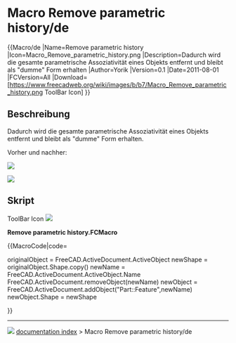 # Macro Remove parametric history/de
{{Macro/de
|Name=Remove parametric history
|Icon=Macro_Remove_parametric_history.png
|Description=Dadurch wird die gesamte parametrische Assoziativität eines Objekts entfernt und bleibt als "dumme" Form erhalten
|Author=Yorik
|Version=0.1
|Date=2011-08-01
|FCVersion=All
|Download=[https://www.freecadweb.org/wiki/images/b/b7/Macro_Remove_parametric_history.png ToolBar Icon]
}}

## Beschreibung

Dadurch wird die gesamte parametrische Assoziativität eines Objekts entfernt und bleibt als \"dumme\" Form erhalten.

Vorher und nachher:

![](images/RPH_before.png )

![](images/RPH_after.png )

## Skript

ToolBar Icon ![](images/Macro_Remove_parametric_history.png )

**Remove parametric history.FCMacro**


{{MacroCode|code=

originalObject = FreeCAD.ActiveDocument.ActiveObject
newShape = originalObject.Shape.copy()
newName = FreeCAD.ActiveDocument.ActiveObject.Name
FreeCAD.ActiveDocument.removeObject(newName)
newObject = FreeCAD.ActiveDocument.addObject("Part::Feature",newName)
newObject.Shape = newShape

}}



---
![](images/Right_arrow.png) [documentation index](../README.md) > Macro Remove parametric history/de
